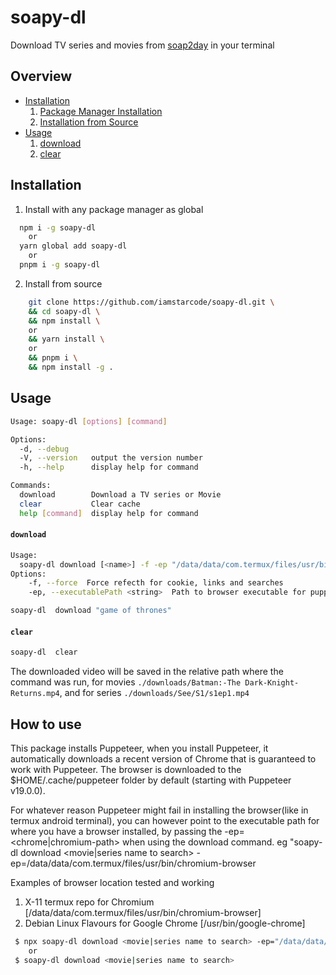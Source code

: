 # soapy-dl

Download TV series and movies from [soap2day](https://soapy2day.ac) in your terminal

## Overview

- [Installation](#installation)
  1. [Package Manager Installation](#installation)
  2. [Installation from Source](#Source)
- [Usage](#Usage)
  1. [download](#download)
  2. [clear](#clear)

## Installation

1. Install with any package manager as global

```bash
  npm i -g soapy-dl
    or
  yarn global add soapy-dl
    or
  pnpm i -g soapy-dl
```

2. Install from source

```sh
    git clone https://github.com/iamstarcode/soapy-dl.git \
    && cd soapy-dl \
    && npm install \
    or
    && yarn install \
    or
    && pnpm i \
    && npm install -g .
```

## Usage

```bash
Usage: soapy-dl [options] [command]

Options:
  -d, --debug
  -V, --version   output the version number
  -h, --help      display help for command

Commands:
  download        Download a TV series or Movie
  clear           Clear cache
  help [command]  display help for command
```

#### `download`

```bash
Usage:
  soapy-dl download [<name>] -f -ep "/data/data/com.termux/files/usr/bin/chromium-browser"
Options:
    -f, --force  Force refecth for cookie, links and searches
    -ep, --executablePath <string>  Path to browser executable for puppeter
```

```bash
soapy-dl  download "game of thrones"
```

#### `clear`

```bash
soapy-dl  clear
```

The downloaded video will be saved in the relative path where the command was run, for movies `./downloads/Batman:-The Dark-Knight-Returns.mp4`, and for series `./downloads/See/S1/s1ep1.mp4`

## How to use

This package installs Puppeteer, when you install Puppeteer, it automatically downloads a recent version of Chrome that is guaranteed to work with Puppeteer. The browser is downloaded to the $HOME/.cache/puppeteer folder by default (starting with Puppeteer v19.0.0).

For whatever reason Puppeteer might fail in installing the browser(like in termux android terminal), you can however point to the executable path for where you have a browser installed, by passing the -ep=<chrome|chromium-path> when using the download command.
eg "soapy-dl download <movie|series name to search> -ep=/data/data/com.termux/files/usr/bin/chromium-browser

Examples of browser location tested and working

1. X-11 termux repo for Chromium [/data/data/com.termux/files/usr/bin/chromium-browser]
2. Debian Linux Flavours for Google Chrome [/usr/bin/google-chrome]

```bash
 $ npx soapy-dl download <movie|series name to search> -ep="/data/data/com.termux/files/usr/bin/chromium-browser"
    or
 $ soapy-dl download <movie|series name to search>
```

